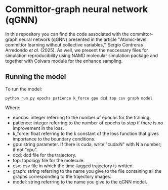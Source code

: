 # Committor-graph neural network (qGNN) 

In this repository you can find the code associated with the committor-graph neural network (qGNN) presented in the article ''Atomic-level committor learning without collective variables,'' Sergio Contreras Arredondo _et al._ (2025). As well, we present the neccessary files for simulation reproducibility using NAMD molecular simulation package and together with Colvars module for the enhance sampling.

## Running the model

To run the model:
```
python run.py epochs patience k_force gpu dcd top csv graph model
```
Where:
- epochs: integer referring to the number of epochs for the training.
- patience: integer referring to the number of epochs to stop if there is no improvement in the loss.
- k_force: float referring to the k constant of the loss function that gives importance to the boundary conditions.
- gpu: string parameter. If there is cuda, write "cuda:N" with N a number; if not "cpu".
- dcd: dcd file for the trajectory.
- top: topology file for the molecule.
- csv: csv file in which the time-lagged trajectory is written.
- graph: string referring to the name you give to the file containing all the graphs corresponding to the trajectory images.
- model: string referring to the name you give to the qGNN model.
